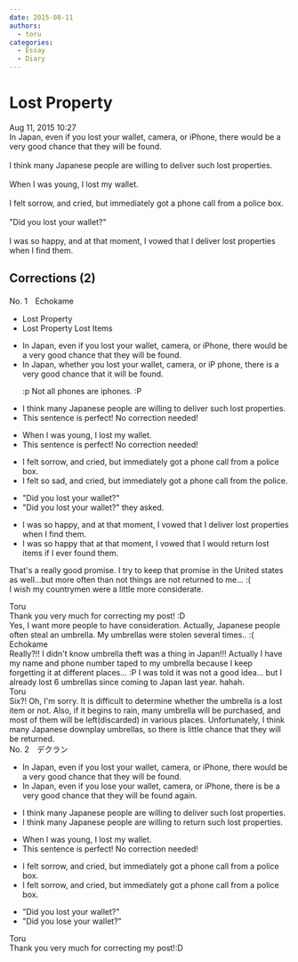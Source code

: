 ```yaml
---
date: 2015-08-11
authors:
  - toru
categories:
  - Essay
  - Diary
---
```


<h1 id="subject_show"> Lost Property</h1>
<div class="date">Aug 11, 2015 10:27</div>
<div id="post"><div id="body_show_ori">
In Japan, even if you lost your wallet, camera, or iPhone, there would be a very good chance that they will be found.<br/><br/>I think many Japanese people are willing to deliver such lost properties.<br/><br/>When I was young, I lost my wallet.<br/><br/>I felt sorrow, and cried, but immediately got a phone call from a police box.<br/><br/>"Did you lost your wallet?"<br/><br/>I was so happy, and at that moment, I vowed that I deliver lost properties when I find them.
</div></div>

<!-- more -->


## Corrections (2)
<div id="block"><div class="first_name"> No. 1　<span class="just_name">Echokame</span></div><div id="block2">
<ul class="correction_field">
<li class="incorrect"> Lost Property</li>
<li class="corrected correct">
 Lost Property <span class="f_blue">Lost Items</span>
</li>
</ul>
<ul class="correction_field">
<li class="incorrect">In Japan, even if you lost your wallet, camera, or iPhone, there would be a very good chance that they will be found.</li>
<li class="corrected correct">
In Japan, <span class="f_red">whether</span> you lost your wallet, camera, or <span class="f_red"><span class="sline">iP</span></span> <span class="f_red">ph</span>one, there <span class="f_red">is </span>a very good chance that <span class="f_red">it</span> will be found.
<p class="correction_comment">:p Not all phones are iphones. :P</p>
</li>
</ul>
<ul class="correction_field">
<li class="incorrect">I think many Japanese people are willing to deliver such lost properties.</li>
<li class="corrected perfect">This sentence is perfect! No correction needed!</li>
</ul>
<ul class="correction_field">
<li class="incorrect">When I was young, I lost my wallet.</li>
<li class="corrected perfect">This sentence is perfect! No correction needed!</li>
</ul>
<ul class="correction_field">
<li class="incorrect">I felt sorrow, and cried, but immediately got a phone call from a police box.</li>
<li class="corrected correct">
I felt <span class="f_red">so sad</span>, and cried, but immediately got a phone call from <span class="f_red">the police</span>.
</li>
</ul>
<ul class="correction_field">
<li class="incorrect">"Did you lost your wallet?"</li>
<li class="corrected correct">
"Did you lost your wallet?" <span class="f_red">they asked.</span>
</li>
</ul>
<ul class="correction_field">
<li class="incorrect">I was so happy, and at that moment, I vowed that I deliver lost properties when I find them.</li>
<li class="corrected correct">
I was so happy that <span class="f_red">at that </span>moment, I vowed that I <span class="f_red">would return</span> lost <span class="f_red">items</span> <span class="f_red">if</span> I <span class="f_red">ever found </span>them.
</li>
</ul>
<p class="comment_small">
 That's a really good promise. I try to keep that promise in the United states as well...but more often than not things are not returned to me... :(
 <br/>
 I wish my countrymen were a little more considerate.
</p>

</div><div class="name"><span class="just_name">Toru</span><br>
Thank you very much for correcting my post! :D<br/>Yes, I want more people to have consideration. Actually, Japanese people often steal an umbrella. My umbrellas were stolen several times.. :(
</div>
<div class="name"><span class="just_name">Echokame</span><br>
Really?!! I didn't know umbrella theft was a thing in Japan!!! Actually I have my name and phone number taped to my umbrella because I keep forgetting it at different places... :P I was told it was not a good idea... but I already lost 6 umbrellas since coming to Japan last year. hahah.
</div>
<div class="name"><span class="just_name">Toru</span><br>
Six?! Oh, I'm sorry. It is difficult to determine whether the umbrella is a lost item or not. Also, if it begins to rain, many umbrella will be purchased, and most of them will be left(discarded) in various places. Unfortunately, I think many Japanese downplay umbrellas, so there is little chance that they will be returned.
</div>
</div>
<div id="block"><div class="first_name"> No. 2　<span class="just_name">デクラン</span></div><div id="block2">
<ul class="correction_field">
<li class="incorrect">In Japan, even if you lost your wallet, camera, or iPhone, there would be a very good chance that they will be found.</li>
<li class="corrected correct">
In Japan, even if you <span class="f_red">lose</span> your wallet, camera, or iPhone, there <span class="f_red">is</span> be a very good chance that they will be found <span class="f_red">again</span>.
</li>
</ul>
<ul class="correction_field">
<li class="incorrect">I think many Japanese people are willing to deliver such lost properties.</li>
<li class="corrected correct">
I think many Japanese people are willing to <span class="f_red">return</span> such lost properties.
</li>
</ul>
<ul class="correction_field">
<li class="incorrect">When I was young, I lost my wallet.</li>
<li class="corrected perfect">This sentence is perfect! No correction needed!</li>
</ul>
<ul class="correction_field">
<li class="incorrect">I felt sorrow, and cried, but immediately got a phone call from a police box.</li>
<li class="corrected correct">
I felt sorrow, and cried, but immediately got a phone call from a police box.
</li>
</ul>
<ul class="correction_field">
<li class="incorrect">"Did you lost your wallet?"</li>
<li class="corrected correct">
"Did you <span class="f_red">lose</span> your wallet?"
</li>
</ul>
</div><div class="name"><span class="just_name">Toru</span><br>
Thank you very much for correcting my post!:D
</div>
</div>

